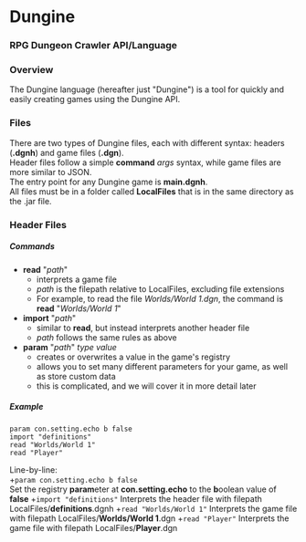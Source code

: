 # Dungine
### RPG Dungeon Crawler API/Language

### Overview
The Dungine language (hereafter just "Dungine") is a tool for quickly and easily creating games using the Dungine API.

### Files
There are two types of Dungine files, each with different syntax: headers (**.dgnh**) and game files (**.dgn**).  
Header files follow a simple **command** *args* syntax, while game files are more similar to JSON.  
The entry point for any Dungine game is **main.dgnh**.  
All files must be in a folder called **LocalFiles** that is in the same directory as the .jar file.

### Header Files
##### Commands
 + **read** "*path*"
   + interprets a game file
   + *path* is the filepath relative to LocalFiles, excluding file extensions
   + For example, to read the file *Worlds/World 1.dgn*, the command is __read__ "*Worlds/World 1*"
 + **import** "*path*"
   + similar to **read**, but instead interprets another header file
   + *path* follows the same rules as above
 + **param** "*path*" *type value*
   + creates or overwrites a value in the game's registry
   + allows you to set many different parameters for your game, as well as store custom data
   + this is complicated, and we will cover it in more detail later

##### Example
```
param con.setting.echo b false
import "definitions"
read "Worlds/World 1"
read "Player"
```
Line-by-line:  
 +```param con.setting.echo b false```  
 Set the registry **param**eter at **con.setting.echo** to the **b**oolean value of **false**
 +```import "definitions"```
 Interprets the header file with filepath LocalFiles/**definitions**.dgnh
 +```read "Worlds/World 1"```
 Interprets the game file with filepath LocalFiles/**Worlds/World 1**.dgn
 +```read "Player"```
 Interprets the game file with filepath LocalFiles/**Player**.dgn
